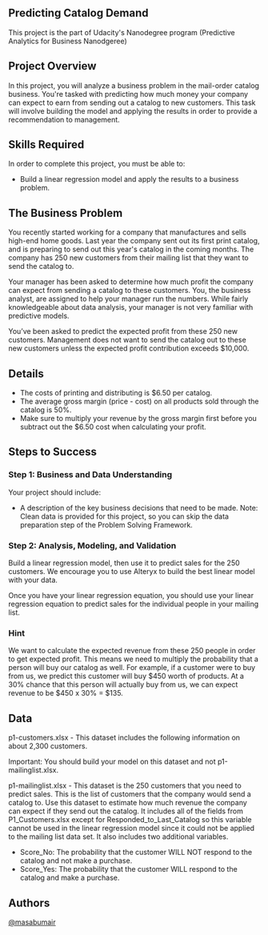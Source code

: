 ## Predicting Catalog Demand
This project is the part of Udacity's Nanodegree program (Predictive Analytics for Business Nanodgeree)
## Project Overview
In this project, you will analyze a business problem in the mail-order catalog business. You're tasked with predicting how much money your company can expect to earn from sending out a catalog to new customers. This task will involve building the model and applying the results in order to provide a recommendation to management.
## Skills Required
In order to complete this project, you must be able to:
* Build a linear regression model and apply the results to a business problem.

## The Business Problem
You recently started working for a company that manufactures and sells high-end home goods. Last year the company sent out its first print catalog, and is preparing to send out this year's catalog in the coming months. The company has 250 new customers from their mailing list that they want to send the catalog to.

Your manager has been asked to determine how much profit the company can expect from sending a catalog to these customers. You, the business analyst, are assigned to help your manager run the numbers. While fairly knowledgeable about data analysis, your manager is not very familiar with predictive models.

You’ve been asked to predict the expected profit from these 250 new customers. Management does not want to send the catalog out to these new customers unless the expected profit contribution exceeds $10,000.

## Details
- The costs of printing and distributing is $6.50 per catalog.
- The average gross margin (price - cost) on all products sold through the catalog is 50%.
- Make sure to multiply your revenue by the gross margin first before you subtract out the $6.50 cost when calculating your profit.

## Steps to Success
### Step 1: Business and Data Understanding
Your project should include:
- A description of the key business decisions that need to be made.
Note: Clean data is provided for this project, so you can skip the data preparation step of the Problem Solving Framework.

### Step 2: Analysis, Modeling, and Validation
Build a linear regression model, then use it to predict sales for the 250 customers. We encourage you to use Alteryx to build the best linear model with your data.

Once you have your linear regression equation, you should use your linear regression equation to predict sales for the individual people in your mailing list.

### Hint
We want to calculate the expected revenue from these 250 people in order to get expected profit. This means we need to multiply the probability that a person will buy our catalog as well. For example, if a customer were to buy from us, we predict this customer will buy $450 worth of products. At a 30% chance that this person will actually buy from us, we can expect revenue to be $450 x 30% = $135.

## Data
p1-customers.xlsx - This dataset includes the following information on about 2,300 customers. 

Important: You should build your model on this dataset and not p1-mailinglist.xlsx.

p1-mailinglist.xlsx - This dataset is the 250 customers that you need to predict sales. This is the list of customers that the company would send a catalog to. Use this dataset to estimate how much revenue the company can expect if they send out the catalog. It includes all of the fields from P1_Customers.xlsx except for Responded_to_Last_Catalog so this variable cannot be used in the linear regression model since it could not be applied to the mailing list data set. It also includes two additional variables.
- Score_No: The probability that the customer WILL NOT respond to the catalog and not make a purchase.
- Score_Yes: The probability that the customer WILL respond to the catalog and make a purchase.

## Authors 
[@masabumair](https://github.com/masabumair023)

  